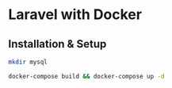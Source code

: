 # Laravel with Docker

## Installation & Setup
```bash
mkdir mysql
```

```bash
docker-compose build && docker-compose up -d
```
